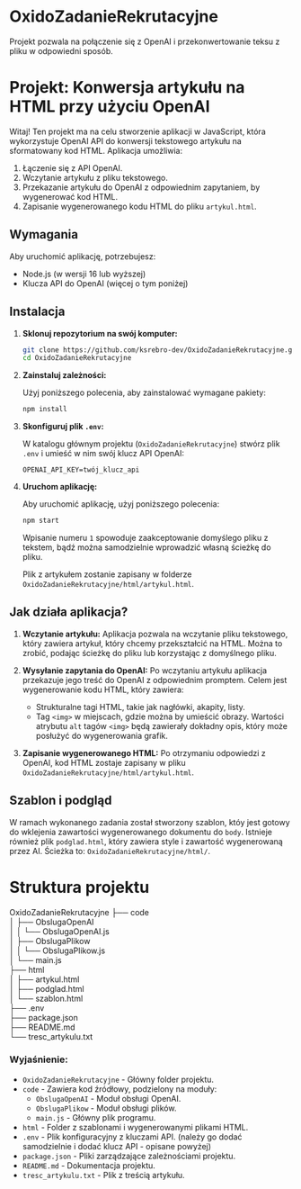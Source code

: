 # OxidoZadanieRekrutacyjne
Projekt pozwala na połączenie się z OpenAI i przekonwertowanie teksu z pliku w odpowiedni sposób.
# Projekt: Konwersja artykułu na HTML przy użyciu OpenAI

Witaj! Ten projekt ma na celu stworzenie aplikacji w JavaScript, która wykorzystuje OpenAI API do konwersji tekstowego artykułu na sformatowany kod HTML. Aplikacja umożliwia:

1. Łączenie się z API OpenAI.
2. Wczytanie artykułu z pliku tekstowego.
3. Przekazanie artykułu do OpenAI z odpowiednim zapytaniem, by wygenerować kod HTML.
4. Zapisanie wygenerowanego kodu HTML do pliku `artykul.html`.

## Wymagania

Aby uruchomić aplikację, potrzebujesz:

- Node.js (w wersji 16 lub wyższej)
- Klucza API do OpenAI (więcej o tym poniżej)

## Instalacja

1. **Sklonuj repozytorium na swój komputer:**

    ```bash
    git clone https://github.com/ksrebro-dev/OxidoZadanieRekrutacyjne.git
    cd OxidoZadanieRekrutacyjne
    ```

2. **Zainstaluj zależności:**

    Użyj poniższego polecenia, aby zainstalować wymagane pakiety:

    ```bash
    npm install
    ```

3. **Skonfiguruj plik `.env`:**

    W katalogu głównym projektu (`OxidoZadanieRekrutacyjne`) stwórz plik `.env` i umieść w nim swój klucz API OpenAI:

    ```
    OPENAI_API_KEY=twój_klucz_api
    ```


4. **Uruchom aplikację:**

    Aby uruchomić aplikację, użyj poniższego polecenia:

    ```bash
    npm start
    ```
    Wpisanie numeru `1` spowoduje zaakceptowanie domyślego pliku z tekstem, bądź można samodzielnie wprowadzić własną ścieżkę do pliku.


   Plik z artykułem zostanie zapisany w folderze `OxidoZadanieRekrutacyjne/html/artykul.html`.

## Jak działa aplikacja?

1. **Wczytanie artykułu:**
    Aplikacja pozwala na wczytanie pliku tekstowego, który zawiera artykuł, który chcemy przekształcić na HTML. Można to zrobić, podając ścieżkę do pliku lub korzystając z domyślnego pliku.

2. **Wysyłanie zapytania do OpenAI:**
    Po wczytaniu artykułu aplikacja przekazuje jego treść do OpenAI z odpowiednim promptem. Celem jest wygenerowanie kodu HTML, który zawiera:
    - Strukturalne tagi HTML, takie jak nagłówki, akapity, listy.
    - Tag `<img>` w miejscach, gdzie można by umieścić obrazy. Wartości atrybutu `alt` tagów `<img>` będą zawierały dokładny opis, który może posłużyć do wygenerowania grafik.

3. **Zapisanie wygenerowanego HTML:**
    Po otrzymaniu odpowiedzi z OpenAI, kod HTML zostaje zapisany w pliku `OxidoZadanieRekrutacyjne/html/artykul.html`.
## Szablon i podgląd
W ramach wykonanego zadania został stworzony szablon, któy jest gotowy do wklejenia zawartości wygenerowanego dokumentu do `body`. Istnieje również plik `podglad.html`, który zawiera style i zawartość wygenerowaną przez AI.
Ścieżka to: `OxidoZadanieRekrutacyjne/html/`.

# Struktura projektu

OxidoZadanieRekrutacyjne
├── code  
│   ├── ObslugaOpenAI  
│   │   └── ObslugaOpenAI.js  
│   ├── ObslugaPlikow  
│   │   └── ObslugaPlikow.js  
│   └── main.js  
├── html  
│   ├── artykul.html  
│   ├── podglad.html  
│   └── szablon.html  
├── .env  
├── package.json  
├── README.md  
└── tresc_artykulu.txt  

### Wyjaśnienie:
- `OxidoZadanieRekrutacyjne` - Główny folder projektu.
- `code` - Zawiera kod źródłowy, podzielony na moduły:
  - `ObslugaOpenAI` - Moduł obsługi OpenAI.
  - `ObslugaPlikow` - Moduł obsługi plików.
  - `main.js` - Główny plik programu.
- `html` - Folder z szablonami i wygenerowanymi plikami HTML.
- `.env` - Plik konfiguracyjny z kluczami API. (należy go dodać samodzielnie i dodać klucz API - opisane powyżej)
- `package.json` - Pliki zarządzające zależnościami projektu.
- `README.md` - Dokumentacja projektu.
- `tresc_artykulu.txt` - Plik z treścią artykułu.

